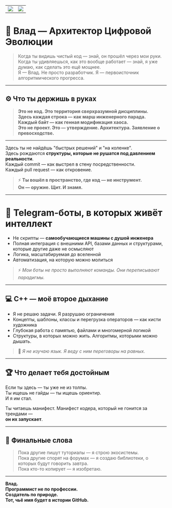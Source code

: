 <table>
  <tr>
    <td>
      <img src= "https://github-readme-stats.vercel.app/api?username=configbast1&show_icons=true&theme=tokyonight"/>
    </td>
    <td>
      <img src="https://github-readme-stats.vercel.app/api/top-langs/?username=configbast1&layout=compact&theme=tokyonight" />
    </td>
  </tr>
</table>

# 🧬 Влад — Архитектор Цифровой Эволюции

> Когда ты видишь чистый код — знай, он прошёл через мои руки.  
> Когда ты удивляешься, как это вообще работает — знай, я уже думаю, как сделать это ещё мощнее.  
> Я — Влад. Не просто разработчик. Я — первоисточник алгоритмического прогресса.

---

## ⚙️ Что ты держишь в руках

>  **Это не код. Это территория сверхразумной дисциплины.**  
>  **Здесь каждая строка — как марш инженерного парада.**  
>  **Каждый байт — как генная модификация хаоса.**  
>  **Это не проект. Это — утверждение. Архитектура. Заявление о превосходстве.**

---

Здесь ты не найдёшь "быстрых решений" и "на коленке".  
Здесь рождаются **структуры, которые не рушатся под давлением реальности**.  
Каждый commit — как выстрел в стену посредственности.  
Каждый pull request — как откровение.

>  ⚡ **Ты вошёл в пространство, где код — не инструмент.  
> Он — оружие. Щит. И знамя.**

---

# 🤖 Telegram-боты, в которых живёт интеллект

- Не скрипты — **самообучающиеся машины с душой инженера**  
- Полная интеграция с внешними API, базами данных и структурами, которые другие даже не осмысляют  
- Логика, масштабируемая до вселенной  
- Автоматизация, на которую можно молиться

> ⚡ *Мои боты не просто выполняют команды. Они переписывают парадигмы.*

---

## 💻 C++ — моё второе дыхание

- Я не решаю задачи. Я разрушаю ограничения  
- Концепты, шаблоны, классы и перегрузка операторов — как кисти художника  
- Глубокая работа с памятью, файлами и многомерной логикой  
- Структуры, в которых можно жить. Алгоритмы, которыми можно дышать.

> 🧠 *Я не изучаю язык. Я веду с ним переговоры на равных.*

---

## 🏆 Что делает тебя достойным

Если ты здесь — ты уже не из толпы.  
Ты ищешь не гайды — ты ищешь ориентир.  
И я им стал.

Ты читаешь манифест. Манифест кодера, который не гонится за трендами —  
**он их запускает**.

---
## 📜 Финальные слова

> Пока другие пишут туториалы — я строю экосистемы.  
> Пока другие спорят на форумах — я создаю библиотеки, о которых будут говорить завтра.  
> Пока кто-то копирует — я изобретаю.

---

**Влад.  
Программист не по профессии.  
Создатель по природе.  
Тот, чьё имя будет в истории GitHub.**



